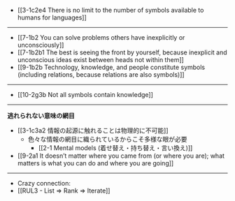 - [[3-1c2e4 There is no limit to the number of symbols available to humans for languages]]
---
- [[7-1b2 You can solve problems others have inexplicitly or unconsciously]]
- [[7-1b2b1 The best is seeing the front by yourself, because inexplicit and unconscious ideas exist between heads not within them]]
- [[9-1b2b Technology, knowledge, and people constitute symbols (including relations, because relations are also symbols)]]
---
- [[10-2g3b Not all symbols contain knowledge]]
---
**逃れられない意味の網目**
- [[3-1c3a2 情報の起源に触れることは物理的に不可能]]
  - 色々な情報の網目に織られているからこそ多様な眼が必要
    - [[2-1 Mental models (着せ替え・持ち替え・言い換え)]]
- [[9-2a1 It doesn’t matter where you came from (or where you are); what matters is what you can do and where you are going]]
---
- Crazy connection:
- [[RUL3 - List ⇒ Rank ⇒ Iterate]]

